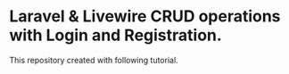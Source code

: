 # Laravel & Livewire CRUD operations with Login and Registration.

This repository created with following tutorial.
